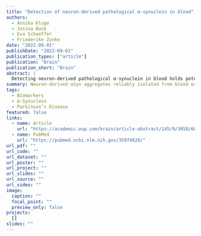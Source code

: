 ```yaml
---
title: "Detection of neuron-derived pathological α-synuclein in blood"
authors:
  - Annika Kluge
  - Josina Bunk
  - Eva Schaeffer
  - Friederike Zunke
date: "2022-09-01"
publishDate: "2022-09-01"
publication_types: ["article"]
publication: "Brain"
publication_short: "Brain"
abstract: |
  Detecting neuron-derived pathological α-synuclein in blood holds potential for non-invasive Parkinson’s disease diagnostics. This study demonstrates that α-synuclein aggregates can be isolated from neuron-derived exosomes in patient plasma with high specificity and sensitivity, marking a promising step toward liquid biopsy biomarkers.
summary: Neuron-derived αSyn aggregates reliably isolated from blood exosomes—possible Parkinson’s disease biomarkers.
tags:
  - Biomarkers
  - α-Synuclein
  - Parkinson’s Disease
featured: false
links:
  - name: Article
    url: "https://academic.oup.com/brain/article-abstract/145/9/3058/6608621"
  - name: PubMed
    url: "https://pubmed.ncbi.nlm.nih.gov/35974828/"
url_pdf: ""
url_code: ""
url_dataset: ""
url_poster: ""
url_project: ""
url_slides: ""
url_source: ""
url_video: ""
image:
  caption: ""
  focal_point: ""
  preview_only: false
projects:
  []
slides: ""
---
```

